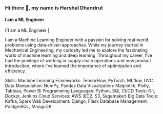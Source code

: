 ### Hi there 👋, my name is Harshal Dhandrut
#### I am a ML Engineer 
![I am a ML Engineer ]

I am a Machine Learning Engineer with a passion for solving real-world problems using data-driven approaches. While my journey started in Mechanical Engineering, my curiosity led me to explore the fascinating world of machine learning and deep learning. Throughout my career, I've had the privilege of working in supply chain operations and new product introduction, where I've learned the importance of optimization and efficiency.

Skills: 
Machine Learning Frameworks: TensorFlow, PyTorch, MLflow, DVC 
Data Manipulation: NumPy, Pandas Data Visualization: Matplotlib, Plotly, Tableau, Power BI 
Programming Languages: Python, SQL CI/CD Tools: Git, Docker, Jenkins 
Cloud Services: AWS (EC2, S3, Sagemaker) 
Big Data Tools: Kafka, Spark 
Web Development: Django, Flask Database Management: PostgreSQL, MongoDB






